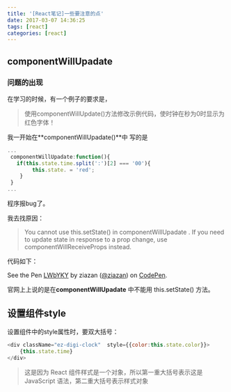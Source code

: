 ```yaml
---
title: '[React笔记]一些要注意的点'
date: 2017-03-07 14:36:25
tags: [react]
categories: [react]
---
```

## componentWillUpadate
### 问题的出现 
在学习的时候，有一个例子的要求是，
> 使用componentWillUpdate()方法修改示例代码，使时钟在秒为0时显示为红色字体！

<!--more-->
我一开始在**componentWillUpadate()**中 写的是
```javascript
...
 componentWillUpadate:function(){
   if(this.state.time.split(':')[2] === '00'){
        this.state. = 'red';
    }
 }
...
```
程序报bug了。

我去找原因：
>You cannot use this.setState() in componentWillUpadate . If you need to update state in response to a prop change, use componentWillReceiveProps instead.

代码如下：
<p data-height="265" data-theme-id="0" data-slug-hash="LWbYKY" data-default-tab="js" data-user="ziazan" data-embed-version="2" data-pen-title="LWbYKY" class="codepen">See the Pen <a href="http://codepen.io/ziazan/pen/LWbYKY/">LWbYKY</a> by ziazan (<a href="http://codepen.io/ziazan">@ziazan</a>) on <a href="http://codepen.io">CodePen</a>.</p>
<script async src="https://production-assets.codepen.io/assets/embed/ei.js"></script>

官网上上说的是在**componentWillUpadate** 中不能用 this.setState() 方法。
## 设置组件style 
设置组件中的style属性时，要双大括号：
```javascript
<div className="ez-digi-clock"  style={{color:this.state.color}}>
    {this.state.time}
</div>
```
>这是因为 React 组件样式是一个对象，所以第一重大括号表示这是 JavaScript 语法，第二重大括号表示样式对象
